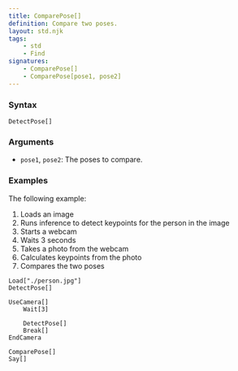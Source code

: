 ```yaml
---
title: ComparePose[]
definition: Compare two poses.
layout: std.njk
tags:
    - std
    - Find
signatures:
    - ComparePose[]
    - ComparePose[pose1, pose2]
---
```


### Syntax

```
DetectPose[]
```

### Arguments

- `pose1`, `pose2`: The poses to compare.

### Examples

The following example:

1. Loads an image
2. Runs inference to detect keypoints for the person in the image
3. Starts a webcam
4. Waits 3 seconds
5. Takes a photo from the webcam
6. Calculates keypoints from the photo
7. Compares the two poses

```
Load["./person.jpg"]
DetectPose[]

UseCamera[]
    Wait[3]
    
    DetectPose[]
    Break[]
EndCamera

ComparePose[]
Say[]
```